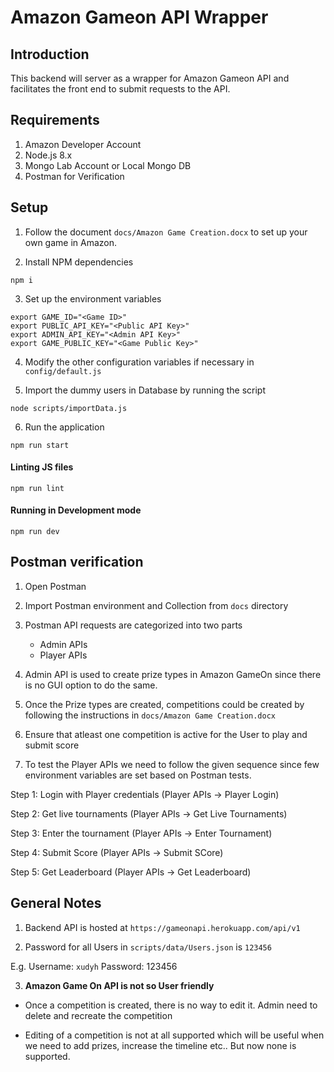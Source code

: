 # Amazon Gameon API Wrapper

## Introduction

This backend will server as a wrapper for Amazon Gameon API and facilitates the front end to submit requests to the API.

## Requirements

1. Amazon Developer Account
2. Node.js 8.x
3. Mongo Lab Account or Local Mongo DB
4. Postman for Verification

## Setup

1. Follow the document `docs/Amazon Game Creation.docx` to set up your own game in Amazon.

2. Install NPM dependencies

```
npm i
```

3. Set up the environment variables

```
export GAME_ID="<Game ID>"
export PUBLIC_API_KEY="<Public API Key>"
export ADMIN_API_KEY="<Admin API Key>"
export GAME_PUBLIC_KEY="<Game Public Key>"
```

4. Modify the other configuration variables if necessary in `config/default.js`

5. Import the dummy users in Database by running the script

```
node scripts/importData.js
```

6. Run the application

```
npm run start
```

#### Linting JS files

```
npm run lint
```

#### Running in Development mode

```
npm run dev
```

## Postman verification

1. Open Postman

2. Import Postman environment and Collection from `docs` directory

3. Postman API requests are categorized into two parts 
   - Admin APIs
   - Player APIs

4. Admin API is used to create prize types in Amazon GameOn since there is no GUI option to do the same.

5. Once the Prize types are created, competitions could be created by following the instructions in `docs/Amazon Game Creation.docx`

6. Ensure that atleast one competition is active for the User to play and submit score

7. To test the Player APIs we need to follow the given sequence since few environment variables are set based on Postman tests.

Step 1: Login with Player credentials (Player APIs -> Player Login)

Step 2: Get live tournaments (Player APIs -> Get Live Tournaments)

Step 3: Enter the tournament (Player APIs -> Enter Tournament)

Step 4: Submit Score (Player APIs -> Submit SCore)

Step 5: Get Leaderboard (Player APIs -> Get Leaderboard)

## General Notes

1. Backend API is hosted at `https://gameonapi.herokuapp.com/api/v1`

2. Password for all Users in `scripts/data/Users.json` is `123456`

E.g. Username: `xudyh`
	 Password: 123456

3. **Amazon Game On API is not so User friendly**

- Once a competition is created, there is no way to edit it. Admin need to delete and recreate the competition

- Editing of a competition is not at all supported which will be useful when we need to add prizes, increase the timeline etc.. But now none is supported.